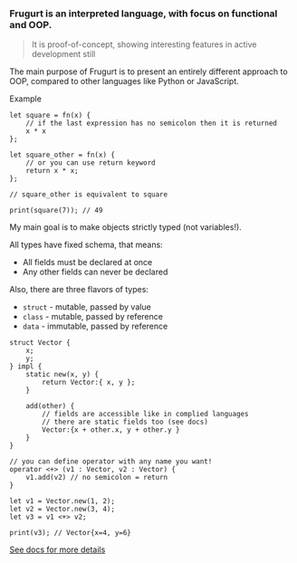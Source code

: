 ### Frugurt is an interpreted language, with focus on functional and OOP.

> It is proof-of-concept, showing interesting features in active development still

The main purpose of Frugurt is to present an entirely different approach to OOP,
compared to other languages like Python or JavaScript.

Example

```frugurt
let square = fn(x) {
    // if the last expression has no semicolon then it is returned
    x * x
};

let square_other = fn(x) {
    // or you can use return keyword
    return x * x;
};

// square_other is equivalent to square

print(square(7)); // 49

```

My main goal is to make objects strictly typed (not variables!).

All types have fixed schema, that means:

- All fields must be declared at once
- Any other fields can never be declared

Also, there are three flavors of types:

- `struct` - mutable, passed by value
- `class` - mutable, passed by reference
- `data` - immutable, passed by reference

```frugurt
struct Vector {
    x;
    y;
} impl {
    static new(x, y) {
        return Vector:{ x, y };
    }

    add(other) {
        // fields are accessible like in complied languages
        // there are static fields too (see docs)
        Vector:{x + other.x, y + other.y }
    }
}

// you can define operator with any name you want!
operator <+> (v1 : Vector, v2 : Vector) {
    v1.add(v2) // no semicolon = return
}

let v1 = Vector.new(1, 2);
let v2 = Vector.new(3, 4);
let v3 = v1 <+> v2;

print(v3); // Vector{x=4, y=6}
```

[See docs for more details](https://leokostarev.github.io/frugurt-lang/)
